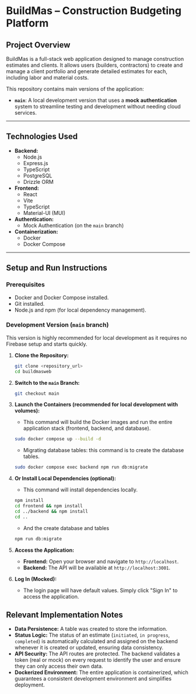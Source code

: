 # BuildMas – Construction Budgeting Platform

## Project Overview

BuildMas is a full-stack web application designed to manage construction estimates and clients. It allows users (builders, contractors) to create and manage a client portfolio and generate detailed estimates for each, including labor and material costs.

This repository contains main versions of the application:

*   **`main`**: A local development version that uses a **mock authentication** system to streamline testing and development without needing cloud services.

---

## Technologies Used

*   **Backend:**
    *   Node.js
    *   Express.js
    *   TypeScript
    *   PostgreSQL
    *   Drizzle ORM
*   **Frontend:**
    *   React
    *   Vite
    *   TypeScript
    *   Material-UI (MUI)
*   **Authentication:**
    *   Mock Authentication (on the `main` branch)
*   **Containerization:**
    *   Docker
    *   Docker Compose

---

## Setup and Run Instructions

### Prerequisites

*   Docker and Docker Compose installed.
*   Git installed.
*   Node.js and npm (for local dependency management).

### Development Version (`main` branch)

This version is highly recommended for local development as it requires no Firebase setup and starts quickly.

1.  **Clone the Repository:**
    ```bash
    git clone <repository_url>
    cd buildmasweb
    ```

2.  **Switch to the `main` Branch:**
    ```bash
    git checkout main
    ```

3.  **Launch the Containers (recommended for local development with volumes):**
    *   This command will build the Docker images and run the entire application stack (frontend, backend, and database).
    ```bash
    sudo docker compose up --build -d
    ```
    *   Migrating database tables: this command is to create the database tables.
    ```bash
    sudo docker compose exec backend npm run db:migrate
    ```
4.  **Or Install Local Dependencies (optional):**
    *   This command will install dependencies locally.
    ```bash
    npm install
    cd frontend && npm install
    cd ../backend && npm install
    cd ..
    ```
    * And the create database and tables
    ```bash
    npm run db:migrate
    ```

5.  **Access the Application:**
    *   **Frontend:** Open your browser and navigate to `http://localhost`.
    *   **Backend:** The API will be available at `http://localhost:3001`.

6.  **Log In (Mocked):**
    *   The login page will have default values. Simply click "Sign In" to access the application.

## Relevant Implementation Notes

*   **Data Persistence:** A table was created to store the information.
*   **Status Logic:** The status of an estimate (`initiated`, `in progress`, `completed`) is automatically calculated and assigned on the backend whenever it is created or updated, ensuring data consistency.
*   **API Security:** The API routes are protected. The backend validates a token (real or mock) on every request to identify the user and ensure they can only access their own data.
*   **Dockerized Environment:** The entire application is containerized, which guarantees a consistent development environment and simplifies deployment.